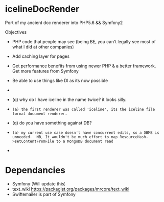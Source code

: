 # icelineDocRender
Port of my ancient doc renderer into PHP5.6 &amp;&amp; Symfony2  

Objectives
* PHP code that people may see (being BE, you can't legally see most of what I did at other companies) 
* Add caching layer for pages
* Get performance benefits from using newer PHP & a better framework.  Get more features from Symfony 
* Be able to use things like DI as its now possible 
* 

* (q) why do I have iceline in the name twice? it looks silly.
*     (a) the first renderer was called 'iceline', its the iceline file format document renderer.
* (q) do you have something against DB?
*     (a) my current use case doesn't have concurrent edits, so a DBMS is unneeded.  NB, It wouldn't be much effort to map ResourceHash->setContentFromFile to a MongoDB document read 
*

# Dependancies
* Symfony (Will update this)
* text_wiki https://packagist.org/packages/mrcore/text_wiki 
* Swiftemailer is part of Symfony 
 
